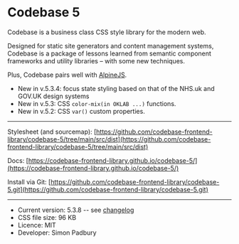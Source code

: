 # Codebase 5

Codebase is a business class CSS style library for the modern web.

Designed for static site generators and content management systems, Codebase is a package of lessons learned from semantic component frameworks and utility libraries – with some new techniques.

Plus, Codebase pairs well with [AlpineJS](https://alpinejs.dev).

* New in v.5.3.4: focus state styling based on that of the NHS.uk and GOV.UK design systems
* New in v.5.3: CSS `color-mix(in OKLAB ...)` functions.
* New in v.5.2: CSS `var()` custom properties.

***

Stylesheet (and sourcemap): [https://github.com/codebase-frontend-library/codebase-5/tree/main/src/dist](https://github.com/codebase-frontend-library/codebase-5/tree/main/src/dist)

Docs: [https://codebase-frontend-library.github.io/codebase-5/](https://codebase-frontend-library.github.io/codebase-5/)

Install via Git: [https://github.com/codebase-frontend-library/codebase-5.git](https://github.com/codebase-frontend-library/codebase-5.git)

***

* Current version: 5.3.8 -- see [changelog](https://github.com/codebase-frontend-library/codebase-5/blob/main/CHANGELOG.md)
* CSS file size: 96 KB
* Licence: MIT
* Developer: Simon Padbury
